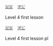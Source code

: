 <span id="en"><a href="#en">🇺🇸</a> &nbsp;&nbsp;&nbsp;<a href="#pl">🇵🇱</a> &nbsp;&nbsp;&nbsp;</span><br><br>
Level 4 first lesson<br><br>
<span id="pl"><a href="#en">🇺🇸</a> &nbsp;&nbsp;&nbsp;<a href="#pl">🇵🇱</a> &nbsp;&nbsp;&nbsp;</span><br><br>
Level 4 first lesson pl<br><br>

